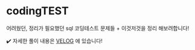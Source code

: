# codingTEST
어려웠던, 정리가 필요했던 sql 코딩테스트 문제들 + 이것저것을 정리 해보려합니다!


✔️ 자세한 풀이 내용은 [VELOG](https://velog.io/@liveandletlive/series/%ED%94%84%EB%A1%9C%EA%B7%B8%EB%9E%98%EB%A8%B8%EC%8A%A4) 에 있습니다!
